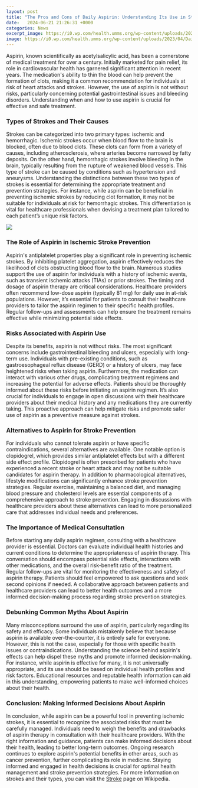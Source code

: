 ```yaml
---
layout: post
title: "The Pros and Cons of Daily Aspirin: Understanding Its Use in Stroke Prevention"
date:   2024-06-21 21:26:31 +0000
categories: News
excerpt_image: https://i0.wp.com/health.umms.org/wp-content/uploads/2023/04/Daily-Aspirin_1200.jpg?w=1200&amp;ssl=1
image: https://i0.wp.com/health.umms.org/wp-content/uploads/2023/04/Daily-Aspirin_1200.jpg?w=1200&amp;ssl=1
---
```


Aspirin, known scientifically as acetylsalicylic acid, has been a cornerstone of medical treatment for over a century. Initially marketed for pain relief, its role in cardiovascular health has garnered significant attention in recent years. The medication's ability to thin the blood can help prevent the formation of clots, making it a common recommendation for individuals at risk of heart attacks and strokes. However, the use of aspirin is not without risks, particularly concerning potential gastrointestinal issues and bleeding disorders. Understanding when and how to use aspirin is crucial for effective and safe treatment.
### Types of Strokes and Their Causes
Strokes can be categorized into two primary types: ischemic and hemorrhagic. Ischemic strokes occur when blood flow to the brain is blocked, often due to blood clots. These clots can form from a variety of causes, including atherosclerosis, where arteries become narrowed by fatty deposits. On the other hand, hemorrhagic strokes involve bleeding in the brain, typically resulting from the rupture of weakened blood vessels. This type of stroke can be caused by conditions such as hypertension and aneurysms. 
Understanding the distinctions between these two types of strokes is essential for determining the appropriate treatment and prevention strategies. For instance, while aspirin can be beneficial in preventing ischemic strokes by reducing clot formation, it may not be suitable for individuals at risk for hemorrhagic strokes. This differentiation is vital for healthcare professionals when devising a treatment plan tailored to each patient’s unique risk factors.

![](https://i0.wp.com/health.umms.org/wp-content/uploads/2023/04/Daily-Aspirin_1200.jpg?w=1200&amp;ssl=1)
### The Role of Aspirin in Ischemic Stroke Prevention
Aspirin's antiplatelet properties play a significant role in preventing ischemic strokes. By inhibiting platelet aggregation, aspirin effectively reduces the likelihood of clots obstructing blood flow to the brain. Numerous studies support the use of aspirin for individuals with a history of ischemic events, such as transient ischemic attacks (TIAs) or prior strokes. 
The timing and dosage of aspirin therapy are critical considerations. Healthcare providers often recommend low-dose aspirin (typically 81 mg) for daily use in at-risk populations. However, it’s essential for patients to consult their healthcare providers to tailor the aspirin regimen to their specific health profiles. Regular follow-ups and assessments can help ensure the treatment remains effective while minimizing potential side effects.
### Risks Associated with Aspirin Use
Despite its benefits, aspirin is not without risks. The most significant concerns include gastrointestinal bleeding and ulcers, especially with long-term use. Individuals with pre-existing conditions, such as gastroesophageal reflux disease (GERD) or a history of ulcers, may face heightened risks when taking aspirin. Furthermore, the medication can interact with various other drugs, complicating treatment regimens and increasing the potential for adverse effects.
Patients should be thoroughly informed about these risks before initiating an aspirin regimen. It’s also crucial for individuals to engage in open discussions with their healthcare providers about their medical history and any medications they are currently taking. This proactive approach can help mitigate risks and promote safer use of aspirin as a preventive measure against strokes.
### Alternatives to Aspirin for Stroke Prevention
For individuals who cannot tolerate aspirin or have specific contraindications, several alternatives are available. One notable option is clopidogrel, which provides similar antiplatelet effects but with a different side effect profile. Clopidogrel is often prescribed for patients who have experienced a recent stroke or heart attack and may not be suitable candidates for aspirin therapy.
In addition to pharmacological alternatives, lifestyle modifications can significantly enhance stroke prevention strategies. Regular exercise, maintaining a balanced diet, and managing blood pressure and cholesterol levels are essential components of a comprehensive approach to stroke prevention. Engaging in discussions with healthcare providers about these alternatives can lead to more personalized care that addresses individual needs and preferences.
### The Importance of Medical Consultation
Before starting any daily aspirin regimen, consulting with a healthcare provider is essential. Doctors can evaluate individual health histories and current conditions to determine the appropriateness of aspirin therapy. This conversation should encompass potential side effects, interactions with other medications, and the overall risk-benefit ratio of the treatment.
Regular follow-ups are vital for monitoring the effectiveness and safety of aspirin therapy. Patients should feel empowered to ask questions and seek second opinions if needed. A collaborative approach between patients and healthcare providers can lead to better health outcomes and a more informed decision-making process regarding stroke prevention strategies.
### Debunking Common Myths About Aspirin
Many misconceptions surround the use of aspirin, particularly regarding its safety and efficacy. Some individuals mistakenly believe that because aspirin is available over-the-counter, it is entirely safe for everyone. However, this is not the case, especially for those with specific health issues or contraindications. 
Understanding the science behind aspirin's effects can help dispel these myths and promote informed decision-making. For instance, while aspirin is effective for many, it is not universally appropriate, and its use should be based on individual health profiles and risk factors. Educational resources and reputable health information can aid in this understanding, empowering patients to make well-informed choices about their health.
### Conclusion: Making Informed Decisions About Aspirin
In conclusion, while aspirin can be a powerful tool in preventing ischemic strokes, it is essential to recognize the associated risks that must be carefully managed. Individuals need to weigh the benefits and drawbacks of aspirin therapy in consultation with their healthcare providers. 
With the right information and guidance, patients can make informed decisions about their health, leading to better long-term outcomes. Ongoing research continues to explore aspirin's potential benefits in other areas, such as cancer prevention, further complicating its role in medicine. Staying informed and engaged in health decisions is crucial for optimal health management and stroke prevention strategies. 
For more information on strokes and their types, you can visit the [Stroke](https://more.io.vn/en/Stroke) page on Wikipedia.